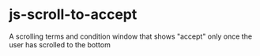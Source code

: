 # js-scroll-to-accept
 A scrolling terms and condition window that shows "accept" only once the user has scrolled to the bottom
